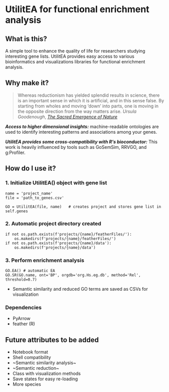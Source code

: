# **UtilitEA for functional enrichment analysis**

## What is this?
A simple tool to enhance the quality of life for researchers studying interesting gene lists. UtilitEA provides easy access to various bioinformatics and visualizations libraries for functional enrichment analysis.

## Why make it?

> Whereas reductionism has yielded splendid results in science, there is an important sense in which it is artificial, and in this sense false. By starting from wholes and moving ‘down’ into parts, one is moving in the opposite direction from the way matters arise.
*Ursula Goodenough*, [*The Sacred Emergence of Nature*](https://openscholarship.wustl.edu/cgi/viewcontent.cgi?article=1066&context=bio_facpubs)

***Access to higher dimensional insights:*** machine-readable ontologies are used to identify interesting patterns and associations among your genes.

***UtilitEA provides some cross-compatibility with R's bioconductor:*** This work is heavily influenced by tools such as GoSemSim, RRVGO, and g:Profiler.

## How do I use it?
### 1. Initialize UtilitEA() object with gene list
```
name = 'project_name'
file = 'path_to_genes.csv'

GO = UtilitEA(file, name)   # creates project and stores gene list in self.genes
```
### 2. Automatic project directory created
```
if not os.path.exists(f'projects/{name}/featherFiles/'):
    os.makedirs(f'projects/{name}/featherFiles/')
if not os.path.exists(f'projects/{name}/data'):
    os.makedirs(f'projects/{name}/data')
```
### 3. Perform enrichment analysis
```
GO.EA() # automatic EA
GO.SR(GO.name, ont='BP', orgdb='org.Hs.eg.db', method='Rel', threshold=0.7)
```
- Semantic similarity and reduced GO terms are saved as CSVs for visualization
### Dependencies
- PyArrow
- feather (R)

## Future attributes to be added
- Notebook format
- Shell compatibility
- ~Semantic similarity analysis~
- ~Semantic reduction~
- Class with visualization methods
- Save states for easy re-loading
- More species
